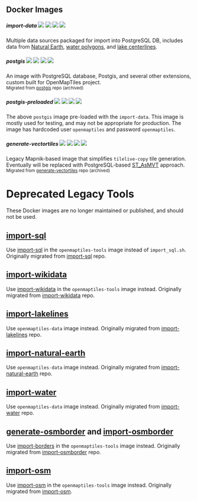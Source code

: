 ## Docker Images

##### import-data [![](https://img.shields.io/microbadger/layers/openmaptiles/import-data)](https://hub.docker.com/r/openmaptiles/import-data) [![](https://img.shields.io/microbadger/image-size/openmaptiles/import-data?label=size)](https://hub.docker.com/r/openmaptiles/import-data) [![](https://img.shields.io/docker/pulls/openmaptiles/import-data?label=downloads)](https://hub.docker.com/r/openmaptiles/import-data) [![](https://img.shields.io/docker/stars/openmaptiles/import-data?label=stars)](https://hub.docker.com/r/openmaptiles/import-data)
Multiple data sources packaged for import into PostgreSQL DB, includes data from [Natural Earth](http://www.naturalearthdata.com/), [water polygons](http://osmdata.openstreetmap.de), and [lake centerlines](https://github.com/lukasmartinelli/osm-lakelines).

##### postgis [![](https://img.shields.io/microbadger/layers/openmaptiles/postgis)](https://hub.docker.com/r/openmaptiles/postgis) [![](https://img.shields.io/microbadger/image-size/openmaptiles/postgis?label=size)](https://hub.docker.com/r/openmaptiles/postgis) [![](https://img.shields.io/docker/pulls/openmaptiles/postgis?label=downloads)](https://hub.docker.com/r/openmaptiles/postgis) [![](https://img.shields.io/docker/stars/openmaptiles/postgis?label=stars)](https://hub.docker.com/r/openmaptiles/postgis)
An image with PostgreSQL database, Postgis, and several other extensions, custom built for OpenMapTiles project.
<br><small>Migrated from [postgis](https://github.com/openmaptiles/postgis) repo (archived)</small>

##### postgis-preloaded [![](https://img.shields.io/microbadger/layers/openmaptiles/postgis-preloaded)](https://hub.docker.com/r/openmaptiles/postgis-preloaded) [![](https://img.shields.io/microbadger/image-size/openmaptiles/postgis-preloaded?label=size)](https://hub.docker.com/r/openmaptiles/postgis-preloaded) [![](https://img.shields.io/docker/pulls/openmaptiles/postgis-preloaded?label=downloads)](https://hub.docker.com/r/openmaptiles/postgis-preloaded) [![](https://img.shields.io/docker/stars/openmaptiles/postgis-preloaded?label=stars)](https://hub.docker.com/r/openmaptiles/postgis-preloaded)
The above `postgis` image pre-loaded with the `import-data`. This image is mostly used for testing, and may not be appropriate for production. The image has hardcoded user `openmaptiles` and password `openmaptiles`.

##### generate-vectortiles [![](https://img.shields.io/microbadger/layers/openmaptiles/generate-vectortiles)](https://hub.docker.com/r/openmaptiles/generate-vectortiles) [![](https://img.shields.io/microbadger/image-size/openmaptiles/generate-vectortiles?label=size)](https://hub.docker.com/r/openmaptiles/generate-vectortiles) [![](https://img.shields.io/docker/pulls/openmaptiles/generate-vectortiles?label=downloads)](https://hub.docker.com/r/openmaptiles/generate-vectortiles) [![](https://img.shields.io/docker/stars/openmaptiles/generate-vectortiles?label=stars)](https://hub.docker.com/r/openmaptiles/generate-vectortiles)
Legacy Mapnik-based image that simplifies `tilelive-copy` tile generation.  Eventually will be replaced with PostgreSQL-based [ST_AsMVT](https://postgis.net/docs/ST_AsMVT.html) approach. 
<br><small>Migrated from [generate-vectortiles](https://github.com/openmaptiles/generate-vectortiles) repo (archived)</small>


# Deprecated Legacy Tools
These Docker images are no longer maintained or published, and should not be used.

## [import-sql](https://hub.docker.com/r/openmaptiles/import-sql)
Use [import-sql](../README.md#importing-into-postgres) in the `openmaptiles-tools` image instead of `import_sql.sh`.  Originally migrated from [import-sql](https://github.com/openmaptiles/import-sql) repo.

## [import-wikidata](https://hub.docker.com/r/openmaptiles/import-wikidata)
Use [import-wikidata](../README.md#import-wikidata-localized-names) in the `openmaptiles-tools` image instead.  Originally migrated from [import-wikidata](https://github.com/openmaptiles/import-wikidata) repo.

## [import-lakelines](https://hub.docker.com/r/openmaptiles/import-lakelines)
Use `openmaptiles-data` image instead.  Originally migrated from  [import-lakelines](https://github.com/openmaptiles/import-lakelines) repo.

## [import-natural-earth](https://hub.docker.com/r/openmaptiles/import-natural-earth)
Use `openmaptiles-data` image instead.  Originally migrated from [import-natural-earth](https://github.com/openmaptiles/import-natural-earth) repo.

## [import-water](https://hub.docker.com/r/openmaptiles/import-water)
Use `openmaptiles-data` image instead.  Originally migrated from [import-water](https://github.com/openmaptiles/import-water) repo.

## [generate-osmborder](https://hub.docker.com/r/openmaptiles/generate-osmborder) and [import-osmborder](https://hub.docker.com/r/openmaptiles/import-osmborder)
Use [import-borders](../README.md#import-osm-borders) in the `openmaptiles-tools` image instead.  Originally migrated from [import-osmborder](https://github.com/openmaptiles/import-osmborder) repo.

## [import-osm](https://hub.docker.com/r/openmaptiles/import-osm)
Use [import-osm](../README.md#import-and-update-osm-data) in the `openmaptiles-tools` image instead.  Originally migrated from [import-osm](https://github.com/openmaptiles/import-osm).
